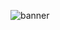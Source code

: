 ![banner](https://user-images.githubusercontent.com/25646224/223859411-bd364071-6825-4af1-88b6-b0da11f4454d.jpg)
